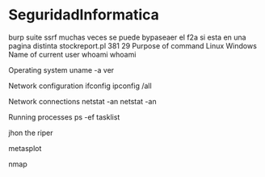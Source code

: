 # SeguridadInformatica


burp suite
ssrf
muchas veces se puede bypaseaer el f2a si esta en una pagina distinta
stockreport.pl 381 29
Purpose of command	Linux	Windows
Name of current user	whoami	whoami

Operating system	uname -a	ver

Network configuration	ifconfig	ipconfig /all

Network connections	netstat -an	netstat -an

Running processes	ps -ef	tasklist


jhon the riper

metasplot

nmap
